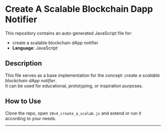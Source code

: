 # Create A Scalable Blockchain Dapp Notifier

This repository contains an auto-generated JavaScript file for:

- create a scalable blockchain dApp notifier
- **Language**: JavaScript

## Description

This file serves as a base implementation for the concept: *create a scalable blockchain dApp notifier*.  
It can be used for educational, prototyping, or inspiration purposes.

## How to Use

Clone the repo, open `10v4_create_a_scalab.js` and extend or run it according to your needs.

---


